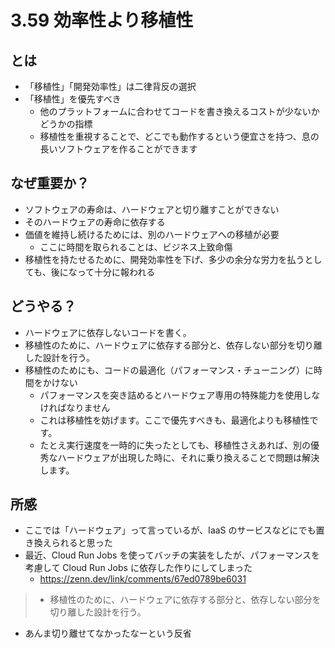 # 3.59 効率性より移植性

## とは

- 「移植性」「開発効率性」は二律背反の選択
- 「移植性」を優先すべき
  - 他のプラットフォームに合わせてコードを書き換えるコストが少ないかどうかの指標
  - 移植性を重視することで、どこでも動作するという便宜さを持つ、息の長いソフトウェアを作ることができます

## なぜ重要か？
- ソフトウェアの寿命は、ハードウェアと切り離すことができない
- そのハードウェアの寿命に依存する
- 価値を維持し続けるためには、別のハードウェアへの移植が必要
  - ここに時間を取られることは、ビジネス上致命傷
- 移植性を持たせるために、開発効率性を下げ、多少の余分な労力を払うとしても、後になって十分に報われる

## どうやる？
- ハードウェアに依存しないコードを書く。
- 移植性のために、ハードウェアに依存する部分と、依存しない部分を切り離した設計を行う。
- 移植性のためにも、コードの最適化（パフォーマンス・チューニング）に時間をかけない
  - パフォーマンスを突き詰めるとハードウェア専用の特殊能力を使用しなければなりません
  - これは移植性を妨げます。ここで優先すべきも、最適化よりも移植性です。
  - たとえ実行速度を一時的に失ったとしても、移植性さえあれば、別の優秀なハードウェアが出現した時に、それに乗り換えることで問題は解決します。

## 所感
- ここでは「ハードウェア」って言っているが、IaaS のサービスなどにでも置き換えられると思った
- 最近、Cloud Run Jobs を使ってバッチの実装をしたが、パフォーマンスを考慮して Cloud Run Jobs に依存した作りにしてしまった
  - https://zenn.dev/link/comments/67ed0789be6031
> - 移植性のために、ハードウェアに依存する部分と、依存しない部分を切り離した設計を行う。
- あんま切り離せてなかったなーという反省
